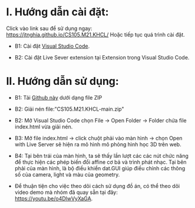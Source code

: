 # I. Hướng dẫn cài đặt:
Click vào link sau để sử dụng ngay: https://jtnghia.github.io/CS105.M21.KHCL/
Hoặc tiếp tục quá trình cài đặt.

- B1: Cài đặt [Visual Studio Code](https://code.visualstudio.com/download).

- B2: Cài đặt Live Sever extension tại Extension trong Visual Studio Code.


# II. Hướng dẫn sử dụng:

- B1: Tải [Github này](https://github.com/JTNghia/CS105.M21.KHCL) dưới dạng file ZIP

- B2: Giải nén file:"CS105.M21.KHCL-main.zip" 

- B2: Mở Visual Studio Code chọn File -> Open Folder -> Folder chứa file index.html vừa giải nén.

- B3: Mở file index.html -> click chuột phải vào màn hình -> chọn Open with Live Server sẽ hiện ra mô hình mô phỏng hình học 3D trên web.

- B4: Tại bên trái của màn hình, ta sẽ thấy lần lượt các các nút chức năng để thực hiện các phép biến đổi affine cơ bả và trình phát nhạc.
Tại bên phải của màn hình, là bộ điều khiển dat.GUI giúp điều chỉnh các thông số của camera, light và màu của geometry.

- Để thuận tiện cho việc theo dõi cách sử dụng đồ án, có thể theo dõi video demo mà nhóm đã quay sẵn tại đây: https://youtu.be/o4DlwVyXaGA.

